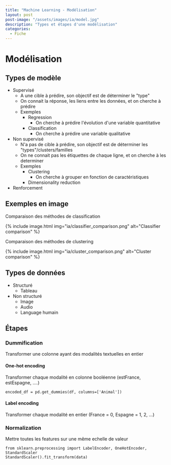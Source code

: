 ```yaml
---
title: "Machine Learning - Modélisation"
layout: post  
post-image: "/assets/images/ia/model.jpg"  
description: "Types et étapes d'une modélisation"  
categories:
  - Fiche
---
```


# Modélisation

## Types de modèle

- Supervisé
  - A une cible à prédire, son objectif est de déterminer le "type"
  - On connait la réponse, les liens entre les données, et on cherche à prédire
  - Exemples 
    - Regression
      - On cherche à prédire l'évolution d'une variable quantitative
    - Classification
      - On cherche à prédire une variable qualitative
- Non supervisé
  - N'a pas de cible à prédire, son objectif est de déterminer les "types"/clusters/familles
  - On ne connait pas les étiquettes de chaque ligne, et on cherche à les determiner
  - Exemples
    - Clustering
      - On cherche à grouper en fonction de caractéristiques
    - Dimensionality reduction
- Renforcement

## Exemples en image

Comparaison des méthodes de classification  

{% include image.html img="ia/classifier_comparison.png" alt="Classifier comparison" %}

Comparaison des méthodes de clustering  

{% include image.html img="ia/cluster_comparison.png" alt="Cluster comparison" %}

## Types de données

- Structuré
  - Tableau
- Non structuré
  - Image
  - Audio
  - Language humain

## Étapes

### Dummification
Transformer une colonne ayant des modalités textuelles en entier

#### One-hot encoding
Transformer chaque modalité en colonne booléenne (estFrance, estEspagne, ....)

`encoded_df = pd.get_dummies(df, columns=['Animal'])`

#### Label encoding
Transformer chaque modalité en entier (France = 0, Espagne = 1, 2, ...)

### Normalization
Mettre toutes les features sur une même echelle de valeur

`from sklearn.preprocessing import LabelEncoder, OneHotEncoder, StandardScaler`  
`StandardScaler().fit_transform(data)`  